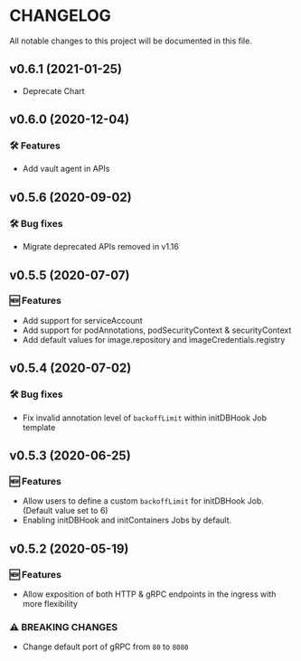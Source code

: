 # CHANGELOG

All notable changes to this project will be documented in this file.

## v0.6.1 (2021-01-25)
* Deprecate Chart

## v0.6.0 (2020-12-04)
### 🛠 Features
* Add vault agent in APIs

## v0.5.6 (2020-09-02)
### 🛠 Bug fixes
* Migrate deprecated APIs removed in v1.16

## v0.5.5 (2020-07-07)
### 🆕 Features
* Add support for serviceAccount
* Add support for podAnnotations, podSecurityContext & securityContext
* Add default values for image.repository and imageCredentials.registry

## v0.5.4 (2020-07-02)
### 🛠 Bug fixes
* Fix invalid annotation level of `backoffLimit` within initDBHook Job template 

## v0.5.3 (2020-06-25)
### 🆕 Features
* Allow users to define a custom `backoffLimit` for initDBHook Job. (Default value set to 6)
* Enabling initDBHook and initContainers Jobs by default. 

## v0.5.2 (2020-05-19)
### 🆕 Features
* Allow exposition of both HTTP & gRPC endpoints in the ingress with more flexibility

### ⚠ BREAKING CHANGES
* Change default port of gRPC from `80` to `8080`
